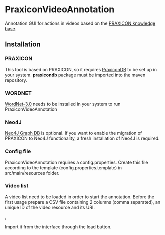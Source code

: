 # PraxiconVideoAnnotation
Annotation GUI for actions in videos based on the [PRAXICON knowledge base](https://github.com/CSRI/PraxiconDB).

## Installation

### PRAXICON
This tool is based on PRAXICON, so it requires [PraxiconDB](https://github.com/CSRI/PraxiconDB) to be set up in your system.
**praxicondb** package must be imported into the maven repository.

### WORDNET
[WordNet-3.0](https://wordnet.princeton.edu/wordnet/download/) needs to be installed in your system to run PraxiconVideoAnnotation

### Neo4J
[Neo4J Graph DB](https://neo4j.com/) is optional. If you want to enable the migration of PRAXICON to Neo4J functionality, a fresh installation of Neo4J is required.

### Config file
PraxiconVideoAnnotation requires a config.properties. Create this file according to the template (config.properties.template) in src/main/resources folder.

### Video list
A video list need to be loaded in order to start the annotation. Before the first usage prepare a CSV file containing 2 columns (comma separated), an unique ID of the video resource and its URI.

<ID>,<URI>

Import it from the interface through the load button.


